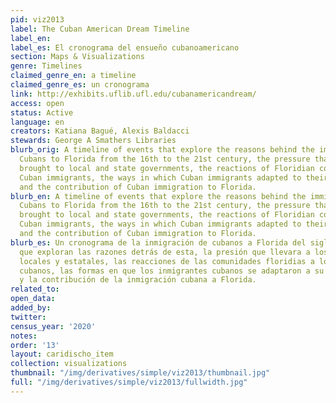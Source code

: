 ```yaml
---
pid: viz2013
label: The Cuban American Dream Timeline
label_en:
label_es: El cronograma del ensueño cubanoamericano
section: Maps & Visualizations
genre: Timelines
claimed_genre_en: a timeline
claimed_genre_es: un cronograma
link: http://exhibits.uflib.ufl.edu/cubanamericandream/
access: open
status: Active
language: en
creators: Katiana Bagué, Alexis Baldacci
stewards: George A Smathers Libraries
blurb_orig: A timeline of events that explore the reasons behind the immigration of
  Cubans to Florida from the 16th to the 21st century, the pressure that such immigration
  brought to local and state governments, the reactions of Floridian communities to
  Cuban immigrants, the ways in which Cuban immigrants adapted to their new reality,
  and the contribution of Cuban immigration to Florida.
blurb_en: A timeline of events that explore the reasons behind the immigration of
  Cubans to Florida from the 16th to the 21st century, the pressure that such immigration
  brought to local and state governments, the reactions of Floridian communities to
  Cuban immigrants, the ways in which Cuban immigrants adapted to their new reality,
  and the contribution of Cuban immigration to Florida.
blurb_es: Un cronograma de la inmigración de cubanos a Florida del siglo XVI al XXI,
  que exploran las razones detrás de esta, la presión que llevara a los gobiernos
  locales y estatales, las reacciones de las comunidades floridias a los inmigrantes
  cubanos, las formas en que los inmigrantes cubanos se adaptaron a su nueva realidad,
  y la contribución de la inmigración cubana a Florida.
related_to:
open_data:
added_by:
twitter:
census_year: '2020'
notes:
order: '13'
layout: caridischo_item
collection: visualizations
thumbnail: "/img/derivatives/simple/viz2013/thumbnail.jpg"
full: "/img/derivatives/simple/viz2013/fullwidth.jpg"
---
```

